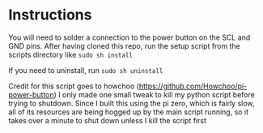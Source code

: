 # Instructions

You will need to solder a connection to the power button on the SCL and GND pins. 
After having cloned this repo, run the setup script from the scripts directory like `sudo sh install`

If you need to uninstall, run `sudo sh uninstall`

Credit for this script goes to howchoo (https://github.com/Howchoo/pi-power-button)
I only made one small tweak to kill my python script before trying to shutdown. Since I built this using the pi zero, which is fairly slow, all of its resources are being hogged up by the main script running, so it takes over a minute to shut down unless I kill the script first
